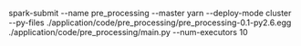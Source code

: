 spark-submit --name pre_processing --master yarn --deploy-mode cluster --py-files ./application/code/pre_processing/pre_processing-0.1-py2.6.egg ./application/code/pre_processing/main.py --num-executors 10
